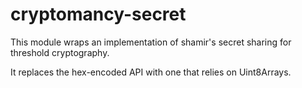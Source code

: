 # cryptomancy-secret

This module wraps an implementation of shamir's secret sharing for threshold cryptography.

It replaces the hex-encoded API with one that relies on Uint8Arrays.
